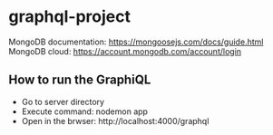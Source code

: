 # graphql-project

MongoDB documentation: https://mongoosejs.com/docs/guide.html
MongoDB cloud: https://account.mongodb.com/account/login

## How to run the GraphiQL

- Go to server directory
- Execute command: nodemon app
- Open in the brwser: http://localhost:4000/graphql
